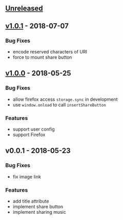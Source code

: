 <a name="unreleased"></a>
## [Unreleased]


<a name="v1.0.1"></a>
## [v1.0.1] - 2018-07-07
### Bug Fixes
- encode reserved characters of URI
- force to mount share button


<a name="v1.0.0"></a>
## [v1.0.0] - 2018-05-25
### Bug Fixes
- allow firefox access `storage.sync` in development
- use `window.onload` to call `insertShareButton`

### Features
- support user config
- support Firefox


<a name="v0.0.1"></a>
## v0.0.1 - 2018-05-23
### Bug Fixes
- fix image link

### Features
- add title attribute
- implement share button
- implement sharing music


[Unreleased]: https://github.com/mizdra/now-playing-for-google-play-music/compare/v1.0.1...HEAD
[v1.0.1]: https://github.com/mizdra/now-playing-for-google-play-music/compare/v1.0.0...v1.0.1
[v1.0.0]: https://github.com/mizdra/now-playing-for-google-play-music/compare/v0.0.1...v1.0.0

